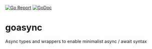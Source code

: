 [![Go Report](https://goreportcard.com/badge/github.com/mlavergn/goasync)](https://goreportcard.com/report/github.com/mlavergn/goasync)
[![GoDoc](https://godoc.org/github.com/mlavergn/gopack/src/goasync?status.svg)](https://godoc.org/github.com/mlavergn/gopack/src/goasync)

# goasync

Async types and wrappers to enable minimalist async / await syntax
